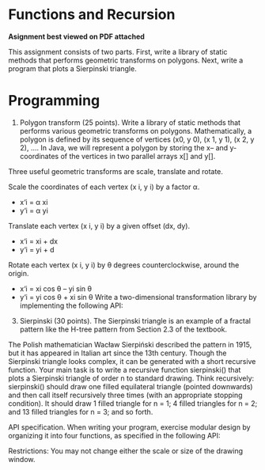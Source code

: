 # Functions and Recursion 

**Asignment best viewed on PDF attached**

This assignment consists of two parts. First, write a library of static methods that
performs geometric transforms on polygons. Next, write a program that plots
a Sierpinski triangle.

# Programming

1. Polygon transform (25 points). Write a library of static methods that performs
    various geometric transforms on polygons. Mathematically, a polygon is defined
    by its sequence of vertices (x0, y 0), (x 1, y 1), (x 2, y 2), .... In Java, we will
    represent a polygon by storing the x– and y-coordinates of the vertices in two
    parallel arrays x[] and y[].

Three useful geometric transforms are scale, translate and rotate.

Scale the coordinates of each vertex (x i, y i) by a factor α.
- x‘i = α xi
- y‘i = α yi

Translate each vertex (x i, y i) by a given offset (dx, dy).
- x‘i = xi + dx
- y‘i = yi + d

Rotate each vertex (x i, y i) by θ degrees counterclockwise, around the origin.
- x‘i = xi cos θ – yi sin θ
- y‘i = yi cos θ + xi sin θ
Write a two-dimensional transformation library by implementing the following API:


3. Sierpinski (30 points). The Sierpinski triangle is an example of a fractal pattern
    like the H-tree pattern from Section 2.3 of the textbook.


The Polish mathematician Wacław Sierpiński described the pattern in 1915, but it
has appeared in Italian art since the 13th century. Though the Sierpinski triangle
looks complex, it can be generated with a short recursive function. Your main
task is to write a recursive function sierpinski() that plots a Sierpinski triangle of
order n to standard drawing. Think recursively: sierpinski() should draw one filled
equilateral triangle (pointed downwards) and then call itself recursively three
times (with an appropriate stopping condition). It should draw 1 filled triangle for n
= 1; 4 filled triangles for n = 2; and 13 filled triangles for n = 3; and so forth.

API specification. When writing your program, exercise modular design by organizing it
into four functions, as specified in the following API:

Restrictions: You may not change either the scale or size of the drawing window.


